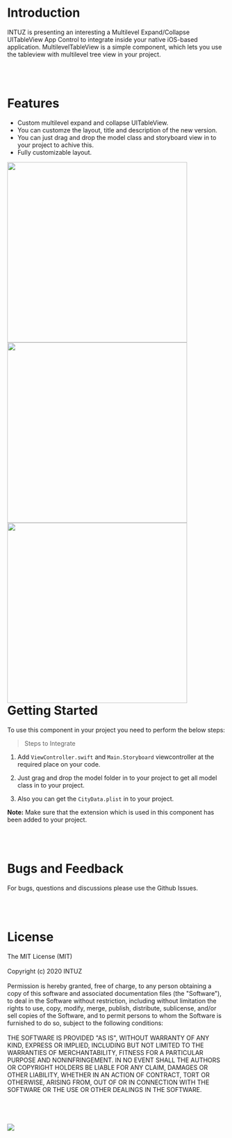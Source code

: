 <h1>Introduction</h1>
INTUZ is presenting an interesting a Multilevel Expand/Collapse UITableView App Control to integrate inside your native iOS-based application. 
MultilevelTableView is a simple component, which lets you use the tableview with multilevel tree view in your project. 

<br/><br/>
<h1>Features</h1>

- Custom multilevel expand and collapse UITableView. 
- You can customze the layout, title and description of the new version.
- You can just drag and drop the model class and storyboard view in to your project to achive this. 
- Fully customizable layout.

<div style="float:left">
<img src="Screenshots/Screen1.png" width="414">
<img src="Screenshots/Screen2.png" width="414">
<img src="Screenshots/Screen3.png" width="414">
</div>

<br/><br/>
<h1>Getting Started</h1>

To use this component in your project you need to perform the below steps:

> Steps to Integrate


1) Add `ViewController.swift` and `Main.Storyboard` viewcontroller at the required place on your code.

2) Just grag and drop the model folder in to your project to get all model class in to your project.

3) Also you can get the `CityData.plist` in to your project.


**Note:** Make sure that the extension which is used in this component has been added to your project. 


<br/><br/>
**<h1>Bugs and Feedback</h1>**
For bugs, questions and discussions please use the Github Issues.


<br/><br/>
**<h1>License</h1>**
The MIT License (MIT)
<br/><br/>
Copyright (c) 2020 INTUZ
<br/><br/>
Permission is hereby granted, free of charge, to any person obtaining a copy of this software and associated documentation files (the "Software"), to deal in the Software without restriction, including without limitation the rights to use, copy, modify, merge, publish, distribute, sublicense, and/or sell copies of the Software, and to permit persons to whom the Software is furnished to do so, subject to the following conditions: 
<br/><br/>
THE SOFTWARE IS PROVIDED "AS IS", WITHOUT WARRANTY OF ANY KIND, EXPRESS OR IMPLIED, INCLUDING BUT NOT LIMITED TO THE WARRANTIES OF MERCHANTABILITY, FITNESS FOR A PARTICULAR PURPOSE AND NONINFRINGEMENT. IN NO EVENT SHALL THE AUTHORS OR COPYRIGHT HOLDERS BE LIABLE FOR ANY CLAIM, DAMAGES OR OTHER LIABILITY, WHETHER IN AN ACTION OF CONTRACT, TORT OR OTHERWISE, ARISING FROM, OUT OF OR IN CONNECTION WITH THE SOFTWARE OR THE USE OR OTHER DEALINGS IN THE SOFTWARE.

<br/>
<h1></h1>
<a href="https://www.intuz.com/" target="_blank"><img src="Screenshots/logo.jpeg"></a>




